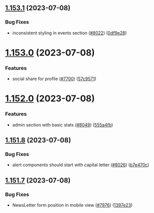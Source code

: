 ## [1.153.1](https://github.com/EddieHubCommunity/LinkFree/compare/v1.153.0...v1.153.1) (2023-07-08)


### Bug Fixes

* inconsistent styling in events section ([#8022](https://github.com/EddieHubCommunity/LinkFree/issues/8022)) ([0df9e28](https://github.com/EddieHubCommunity/LinkFree/commit/0df9e288a9fb060bdb4a5c08fc2a45ac864ea826))



# [1.153.0](https://github.com/EddieHubCommunity/LinkFree/compare/v1.152.0...v1.153.0) (2023-07-08)


### Features

* social share for profile ([#7700](https://github.com/EddieHubCommunity/LinkFree/issues/7700)) ([57c9571](https://github.com/EddieHubCommunity/LinkFree/commit/57c9571046ef02cca77bffd4a9c0722b1d68693f))



# [1.152.0](https://github.com/EddieHubCommunity/LinkFree/compare/v1.151.8...v1.152.0) (2023-07-08)


### Features

* admin section with basic stats ([#8049](https://github.com/EddieHubCommunity/LinkFree/issues/8049)) ([555a4fb](https://github.com/EddieHubCommunity/LinkFree/commit/555a4fb6925427aa630569caa76c5040258a2fe6))



## [1.151.8](https://github.com/EddieHubCommunity/LinkFree/compare/v1.151.7...v1.151.8) (2023-07-08)


### Bug Fixes

* alert components should start with capital letter ([#8026](https://github.com/EddieHubCommunity/LinkFree/issues/8026)) ([b7e470c](https://github.com/EddieHubCommunity/LinkFree/commit/b7e470cf3bd0f67601548ca2bcae6f1233810c91))



## [1.151.7](https://github.com/EddieHubCommunity/LinkFree/compare/v1.151.6...v1.151.7) (2023-07-08)


### Bug Fixes

* NewsLetter form position in mobile view ([#7976](https://github.com/EddieHubCommunity/LinkFree/issues/7976)) ([1397e23](https://github.com/EddieHubCommunity/LinkFree/commit/1397e23f375f8828db1498c62b657b106a233ed4))



